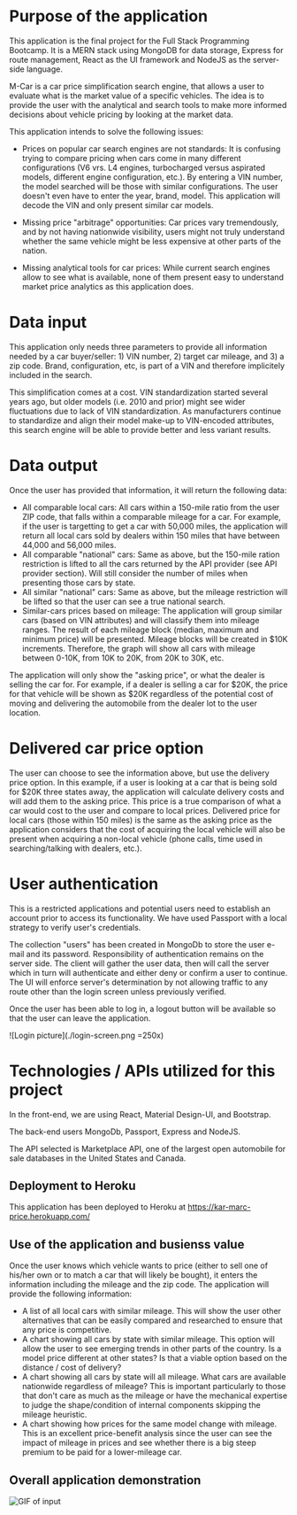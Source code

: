 # Purpose of the application

This application is the final project for the Full Stack Programming Bootcamp.  It is a MERN stack using MongoDB for data storage, Express for route management, React as the UI framework and NodeJS as the server-side language.

M-Car is a car price simplification search engine, that allows a user to evaluate what is the market value of a specific vehicles.  The idea is to provide the user with the analytical and search tools to make more informed decisions about vehicle pricing by looking at the market data.  

This application intends to solve the following issues:

* Prices on popular car search engines are not standards:  It is confusing trying to compare pricing when cars come in many different configurations (V6 vrs. L4 engines, turbocharged versus aspirated models, different engine configuration, etc.).  By entering a VIN number, the model searched will be those with similar configurations.  The user doesn't even have to enter the year, brand, model.  This application will decode the VIN and only present similar car models.

* Missing price "arbitrage" opportunities:  Car prices vary tremendously, and by not having nationwide visibility, users might not truly understand whether the same vehicle might be less expensive at other parts of the nation.

* Missing analytical tools for car prices:  While current search engines allow to see what is available, none of them present easy to understand market price analytics as this application does.

#  Data input

This application only needs three parameters to provide all information needed by a car buyer/seller:  1) VIN number, 2) target car mileage, and 3) a zip code.  Brand, configuration, etc, is part of a VIN and therefore implicitely included in the search.

This simplification comes at a cost.  VIN standardization started several years ago, but older models (i.e. 2010 and prior) might see wider fluctuations due to lack of VIN standardization.  As manufacturers continue to standardize and align their model make-up to VIN-encoded attributes, this search engine will be able to provide better and less variant results.

# Data output

Once the user has provided that information, it will return the following data:

* All comparable local cars:  All cars within a 150-mile ratio from the user ZIP code, that falls within a comparable mileage for a car.  For example, if the user is targetting to get a car with 50,000 miles, the application will return all local cars sold by dealers within 150 miles that have between 44,000 and 56,000 miles.  
* All comparable "national" cars:  Same as above, but the 150-mile ration restriction is lifted to all the cars returned by the API provider (see API provider section).  Will still consider the number of miles when presenting those cars by state.
* All similar "national" cars:  Same as above, but the mileage restriction will be lifted so that the user can see a true national search.
* Similar-cars prices based on mileage:  The application will group similar cars (based on VIN attributes) and will classify them into mileage ranges.  The result of each mileage block (median, maximum and minimum price) will be presented.  Mileage blocks will be created in $10K increments.  Therefore, the graph will show all cars with mileage between 0-10K, from 10K to 20K, from 20K to 30K, etc.

The application will only show the "asking price", or what the dealer is selling the car for.  For example, if a dealer is selling a car for $20K, the price for that vehicle will be shown as $20K regardless of the potential cost of moving and delivering the automobile from the dealer lot to the user location.

# Delivered car price option

The user can choose to see the information above, but use the delivery price option.  In this example, if a user is looking at a car that is being sold for $20K three states away, the application will calculate delivery costs and will add them to the asking price.  This price is a true comparison of what a car would cost to the user and compare to local prices.  Delivered price for local cars (those within 150 miles) is the same as the asking price as the application considers that the cost of acquiring the local vehicle will also be present when acquiring a non-local vehicle (phone calls, time used in searching/talking with dealers, etc.).


#  User authentication

This is a restricted applications and potential users need to establish an account prior to access its functionality.  We have used Passport with a local strategy to verify user's credentials.

The collection "users" has been created in MongoDb to store the user e-mail and its password.  Responsibility of authentication remains on the server side.  The client will gather the user data, then will call the server which in turn will authenticate and either deny or confirm a user to continue.  The UI will enforce server's determination by not allowing traffic to any route other than the login screen unless previously verified.

Once the user has been able to log in, a logout button will be available so that the user can leave the application. 

![Login picture](./login-screen.png =250x)


#  Technologies / APIs utilized for this project

In the front-end, we are using React, Material Design-UI, and Bootstrap.  

The back-end users MongoDb, Passport, Express and NodeJS.

The API selected is Marketplace API, one of the largest open automobile for sale databases in the United States and Canada.

##  Deployment to Heroku

This application has been deployed to Heroku at https://kar-marc-price.herokuapp.com/

##  Use of the application and busienss value

Once the user knows which vehicle wants to price (either to sell one of his/her own or to match a car that will likely be bought), it enters the information including the mileage and the zip code.  The application will provide the following information:

* A list of all local cars with similar mileage.  This will show the user other alternatives that can be easily compared and researched to ensure that any price is competitive.
* A chart showing all cars by state with similar mileage.  This option will allow the user to see emerging trends in other parts of the country.  Is a model price different at other states?  Is that a viable option based on the distance / cost of delivery?
* A chart showing all cars by state will all mileage.  What cars are available nationwide regardless of mileage?  This is important particularly to those that don't care as much as the mileage or have the mechanical expertise to judge the shape/condition of internal components skipping the mileage heuristic.
* A chart showing how prices for the same model change with mileage.  This is an excellent price-benefit analysis since the user can see the impact of mileage in prices and see whether there is a big steep premium to be paid for a lower-mileage car.

##  Overall application demonstration

![GIF of input](./google-books.gif)
